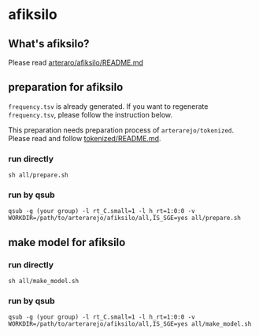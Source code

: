 # afiksilo

## What's afiksilo?

Please read [arteraro/afiksilo/README.md](https://github.com/nymwa/arteraro/blob/main/arteraro/afiksilo/README.md)

## preparation for afiksilo

`frequency.tsv` is already generated.
If you want to regenerate `frequency.tsv`, please follow the instruction below.

This preparation needs preparation process of `arterarejo/tokenized`. Please read and follow [tokenized/README.md](https://github.com/nymwa/arterarejo/tree/main/tokenized).

### run directly
```
sh all/prepare.sh
```

### run by qsub
```
qsub -g (your group) -l rt_C.small=1 -l h_rt=1:0:0 -v WORKDIR=/path/to/arterarejo/afiksilo/all,IS_SGE=yes all/prepare.sh
```

## make model for afiksilo

### run directly
```
sh all/make_model.sh
```

### run by qsub
```
qsub -g (your group) -l rt_C.small=1 -l h_rt=1:0:0 -v WORKDIR=/path/to/arterarejo/afiksilo/all,IS_SGE=yes all/make_model.sh
```


